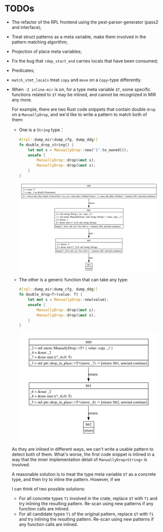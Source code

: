 # TODOs

-   The refactor of the RPL frontend using the pest-parser-generator (pass2 and interface);
-   Treat struct patterns as a meta variable, make them involved in the pattern matching algorithm;
-   Projection of place meta variables;
-   Fix the bug that `rdep_start_end` carries locals that have been consumed;
-   Predicates;
-   `match_stmt_locals` treat `copy` and `move` on a `Copy`-type differently.
-   When `-Z inline-mir` is on, for a type meta variable `$T`, some specific functions related to `$T` may be inlined, and cannot be recognized in MIR any more.

    For example, there are two Rust code snippets that contain double `drop` on a `ManuallyDrop`, and we'd like to write a pattern to match both of them:

    - One is a `String` type：

        ```rust
        #[rpl::dump_mir(dump_cfg, dump_ddg)]
        fn double_drop_string() {
            let mut s = ManuallyDrop::new("1".to_owned());
            unsafe {
                ManuallyDrop::drop(&mut s);
                ManuallyDrop::drop(&mut s);
            }
        }
        ```

        ![CFG of `double_drop_string`](./inline_test_1.svg)

    - The other is a generic function that can take any type:

        ```rust
        #[rpl::dump_mir(dump_cfg, dump_ddg)]
        fn double_drop<T>(value: T) {
            let mut s = ManuallyDrop::new(value);
            unsafe {
                ManuallyDrop::drop(&mut s);
                ManuallyDrop::drop(&mut s);
            }
        }
        ```

        ![CFG of `double_drop`](./inline_test_3.svg)

    As they are inlined in different ways, we can't write a usable pattern to detect both of them. What's worse, the first code snippet is inlined in a way that the inner implementation detail of `ManuallyDrop<String>` is involved.

    A reasonable solution is to treat the type meta variable `$T` as a concrete type, and then try to inline the pattern. However, if we 

    I can think of two possible solutions:

    - For all concrete types `T1` involved in the crate, replace `$T` with `T1` and try inlining the resulting pattern. Re-scan using new patterns if any function calls are inlined.
    - For all candidate types `T1` of the original pattern, replace `$T` with `T1` and try inlining the resulting pattern. Re-scan using new patterns if any function calls are inlined.
